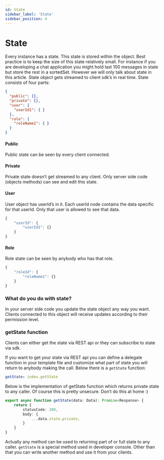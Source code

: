 ```yaml
---
id: State
sidebar_label: 'State'
sidebar_position: 4
---
```


# State

Every instance has a state. This state is stored within the object. Best practice is to keep the size of this state relatively small. For instance if you are developing a chat application you might hold last 100 messages in state but store the rest in a sortedSet. However we will only talk about state in this article.
State object gets streamed to client sdk’s in real time.
State consists of four parts:

```json
{
  "public": {},
  "private": {},
  "user": {
    "userId1": { }
  },
  "role": {
    "roleName1": { }
  }
}
```

#### Public
Public state can be seen by every client connected.

#### Private
Private state doesn’t get streamed to any client. Only server side code (objects methods) can see and edit this state.

#### User
User object has userId’s in it. Each userId node contains the data specific for that userId. Only that user is allowed to see that data.

```typescript
{
    "userId": {
        "userId1": {}
    }
}
```

#### Role
Role state can be seen by anybody who has that role.

```typescript
{
    "roleId": {
        "roleName1": {}
    }
}
```

### What do you do with state?
In your server side code you update the state object any way you want. Clients connected to this object will receive updates according to their permission level.

### getState function
Clients can either get the state via REST api or they can subscribe to state via sdk.

If you want to get your state via REST api you can define a delegate function in your template file and customize what part of state you will return to anybody making the call. Below there is a `getState` function:

```yaml
getState: index.getState
```

Below is the implementation of getState function which returns private state to any caller. Of course this is pretty unsecure. Don’t do this at home :)

```typescript
export async function getState(data: Data): Promise<Response> {
    return { 
        statusCode: 200, 
        body: {
            ...data.state.private,
        }
    }
}
```

Actually any method can be used to returning part of or full state to any caller. `getState` is a special method used in developer console. Other than that you can write another method and use it from your clients.